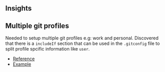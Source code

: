## Insights

## Multiple git profiles

Needed to setup multiple git profiles e.g: work and personal. Discovered that there is a `includeIf` section
that can be used in the `.gitconfig` file to split profile spcific information like `user`.

- [Reference](https://git-scm.com/docs/git-config#_includes) 
- [Example](https://git-scm.com/docs/git-config#_example)
